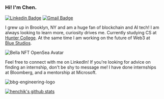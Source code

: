 ### Hi! I'm Chen.

[![Linkedin Badge](https://img.shields.io/badge/-Chen%20Stanilovsky-blue?style=flat-square&logo=Linkedin&logoColor=white)](https://www.linkedin.com/in/chenstanilovsky/) [![Gmail Badge](https://img.shields.io/badge/-chen.stanilovsky@gmail.com-c14438?style=flat-square&logo=Gmail&logoColor=white)](mailto:chen.stanilovsky@gmail.com)
</br>

I grew up in Brooklyn, NY and am a huge fan of blockchain and AI tech! I am always looking to learn more, curiosity drives me. Currently studying CS at [Hunter College](https://hunter.cuny.edu/). At the same time I am working on the future of Web3 at [Blue Studios](https://bluestudios.io/).

![Bella NFT OpenSea Avatar](https://user-images.githubusercontent.com/30581852/199850113-7f04e318-07c8-4bd8-bba3-bc668d1cdf64.gif)

Feel free to connect with me on LinkedIn! If you're looking for advice on finding an internship, don't be shy to message me! I have done internships at Bloomberg, and a mentorship at Microsoft.

![bbg-engineering-logo](https://user-images.githubusercontent.com/30581852/199850310-eb6c3987-5b25-4d27-8482-76ea7dc33f2b.png)
 
[![henchik's github stats](https://github-readme-stats.vercel.app/api?username=chenstanilovsky)](https://github.com/chenstanilovsky)
